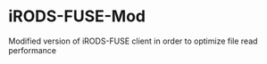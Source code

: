 iRODS-FUSE-Mod
==============

Modified version of iRODS-FUSE client in order to optimize file read performance
